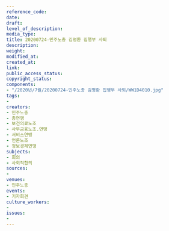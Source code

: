 ```yaml
---
reference_code: 
date: 
draft: 
level_of_description: 
media_type: 
title: 20200724-민주노총 김명환 집행부 사퇴
description: 
weight: 
modified_at: 
created_at: 
link: 
public_access_status: 
copyright_status: 
components:
- "/2020년/7월/20200724-민주노총 김명환 집행부 사퇴/WW1D4010.jpg"
tags:
- 
creators:
- 민주노총
- 총연맹
- 보건의료노조
- 사무금융노조.연맹
- 서비스연맹
- 언론노조
- 정보경제연맹
subjects:
- 회의
- 사회적합의
sources:
- 
venues:
- 민주노총
events:
- 기자회견
culture_workers:
- 
issues:
- 
---
```

